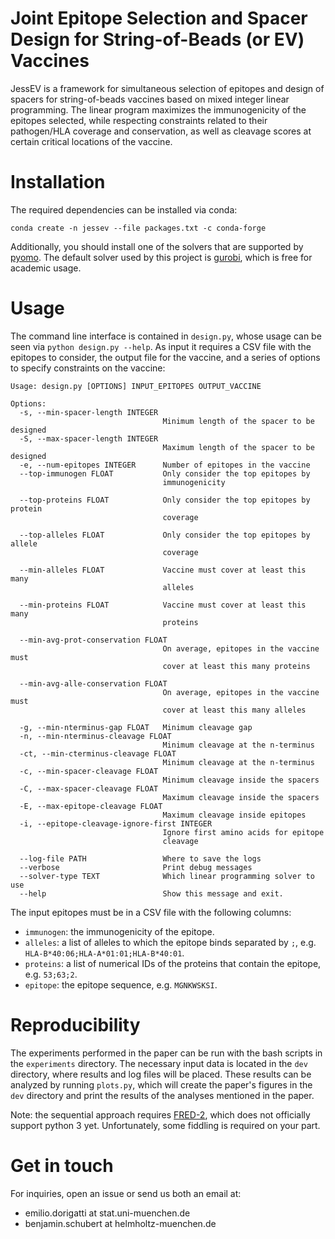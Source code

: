 **J**oint **E**pitope **S**election and **S**pacer Design for String-of-Beads (or **EV**) Vaccines
=====

JessEV is a framework for simultaneous selection of epitopes and design of spacers for string-of-beads vaccines based on mixed integer linear programming. The linear program maximizes the immunogenicity of the epitopes selected, while respecting constraints related to their pathogen/HLA coverage and conservation, as well as cleavage scores at certain critical locations of the vaccine.

# Installation
The required dependencies can be installed via conda:

```
conda create -n jessev --file packages.txt -c conda-forge
```

Additionally, you should install one of the solvers that are supported by [pyomo](https://pyomo.readthedocs.io/en/stable/solving_pyomo_models.html#supported-solvers). The default solver used by this project is [gurobi](https://www.gurobi.com/), which is free for academic usage.

# Usage
The command line interface is contained in `design.py`, whose usage can be seen via `python design.py --help`. As input it requires a CSV file with the epitopes to consider, the output file for the vaccine, and a series of options to specify constraints on the vaccine:

```
Usage: design.py [OPTIONS] INPUT_EPITOPES OUTPUT_VACCINE

Options:
  -s, --min-spacer-length INTEGER
                                  Minimum length of the spacer to be designed
  -S, --max-spacer-length INTEGER
                                  Maximum length of the spacer to be designed
  -e, --num-epitopes INTEGER      Number of epitopes in the vaccine
  --top-immunogen FLOAT           Only consider the top epitopes by
                                  immunogenicity

  --top-proteins FLOAT            Only consider the top epitopes by protein
                                  coverage

  --top-alleles FLOAT             Only consider the top epitopes by allele
                                  coverage

  --min-alleles FLOAT             Vaccine must cover at least this many
                                  alleles

  --min-proteins FLOAT            Vaccine must cover at least this many
                                  proteins

  --min-avg-prot-conservation FLOAT
                                  On average, epitopes in the vaccine must
                                  cover at least this many proteins

  --min-avg-alle-conservation FLOAT
                                  On average, epitopes in the vaccine must
                                  cover at least this many alleles

  -g, --min-nterminus-gap FLOAT   Minimum cleavage gap
  -n, --min-nterminus-cleavage FLOAT
                                  Minimum cleavage at the n-terminus
  -ct, --min-cterminus-cleavage FLOAT
                                  Minimum cleavage at the n-terminus
  -c, --min-spacer-cleavage FLOAT
                                  Minimum cleavage inside the spacers
  -C, --max-spacer-cleavage FLOAT
                                  Maximum cleavage inside the spacers
  -E, --max-epitope-cleavage FLOAT
                                  Maximum cleavage inside epitopes
  -i, --epitope-cleavage-ignore-first INTEGER
                                  Ignore first amino acids for epitope
                                  cleavage

  --log-file PATH                 Where to save the logs
  --verbose                       Print debug messages
  --solver-type TEXT              Which linear programming solver to use
  --help                          Show this message and exit.
```

The input epitopes must be in a CSV file with the following columns:

 - `immunogen`: the immunogenicity of the epitope.
 - `alleles`: a list of alleles to which the epitope binds separated by `;`, e.g. `HLA-B*40:06;HLA-A*01:01;HLA-B*40:01`.
 - `proteins`: a list of numerical IDs of the proteins that contain the epitope, e.g. `53;63;2`.
 - `epitope`: the epitope sequence, e.g. `MGNKWSKSI`.

# Reproducibility
The experiments performed in the paper can be run with the bash scripts in the `experiments` directory. The necessary input data is located in the `dev` directory, where results and log files will be placed. These results can be analyzed by running `plots.py`, which will create the paper's figures in the `dev` directory and print the results of the analyses mentioned in the paper.

Note: the sequential approach requires [FRED-2](https://github.com/FRED-2/Fred2), which does not officially support python 3 yet. Unfortunately, some fiddling is required on your part.

# Get in touch

For inquiries, open an issue or send us both an email at:
 - emilio.dorigatti at stat.uni-muenchen.de
 - benjamin.schubert at helmholtz-muenchen.de
